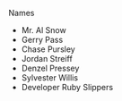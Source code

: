 Names

* Mr. Al Snow
* Gerry Pass
* Chase Pursley
* Jordan Streiff
* Denzel Pressey
* Sylvester Willis
* Developer Ruby Slippers

